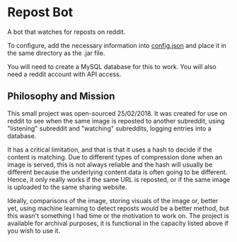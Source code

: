 # Repost Bot

A bot that watches for reposts on reddit.

To configure, add the necessary information into [config.json](https://github.com/itsaphel/repostbot/blob/master/src/main/resources/config.json) and place it in the same directory as the .jar file.

You will need to create a MySQL database for this to work. You will also need a reddit account with API access.

## Philosophy and Mission

This small project was open-sourced 25/02/2018. It was created for use on reddit to see when the same image is reposted to another subreddit, using "listening" subreddit and "watching" subreddits, logging entries into a database.

It has a critical limitation, and that is that it uses a hash to decide if the content is matching. Due to different types of compression done when an image is served, this is not always reliable and the hash will usually be different because the underlying content data is often going to be different. Hence, it only really works if the same URL is reposted, or if the same image is uploaded to the same sharing website.

Ideally, comparisons of the image, storing visuals of the image or, better yet, using machine learning to detect reposts would be a better method, but this wasn't something I had time or the motivation to work on. The project is available for archival purposes, it is functional in the capacity listed above if you wish to use it.
